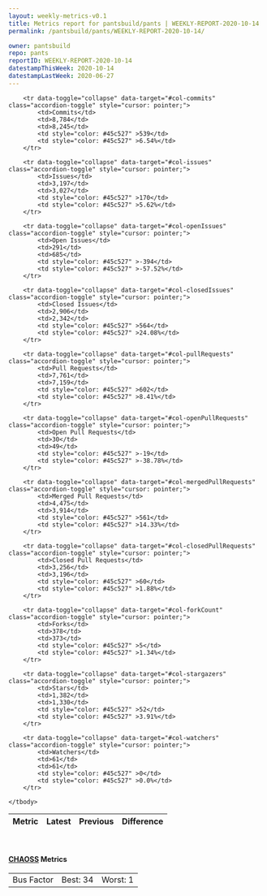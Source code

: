 ```yaml
---
layout: weekly-metrics-v0.1
title: Metrics report for pantsbuild/pants | WEEKLY-REPORT-2020-10-14
permalink: /pantsbuild/pants/WEEKLY-REPORT-2020-10-14/

owner: pantsbuild
repo: pants
reportID: WEEKLY-REPORT-2020-10-14
datestampThisWeek: 2020-10-14
datestampLastWeek: 2020-06-27
---
```




<table class="table table-condensed" style="border-collapse:collapse;">
    <thead>
    <tr>
        <th>Metric</th>
        <th>Latest</th>
        <th>Previous</th>
        <th colspan="2" style="text-align: center;">Difference</th>
    </tr>
    </thead>
    <tbody>

        <tr data-toggle="collapse" data-target="#col-commits" class="accordion-toggle" style="cursor: pointer;">
            <td>Commits</td>
            <td>8,784</td>
            <td>8,245</td>
            <td style="color: #45c527" >539</td>
            <td style="color: #45c527" >6.54%</td>
        </tr>
        
        <tr data-toggle="collapse" data-target="#col-issues" class="accordion-toggle" style="cursor: pointer;">
            <td>Issues</td>
            <td>3,197</td>
            <td>3,027</td>
            <td style="color: #45c527" >170</td>
            <td style="color: #45c527" >5.62%</td>
        </tr>
        
        <tr data-toggle="collapse" data-target="#col-openIssues" class="accordion-toggle" style="cursor: pointer;">
            <td>Open Issues</td>
            <td>291</td>
            <td>685</td>
            <td style="color: #45c527" >-394</td>
            <td style="color: #45c527" >-57.52%</td>
        </tr>
        
        <tr data-toggle="collapse" data-target="#col-closedIssues" class="accordion-toggle" style="cursor: pointer;">
            <td>Closed Issues</td>
            <td>2,906</td>
            <td>2,342</td>
            <td style="color: #45c527" >564</td>
            <td style="color: #45c527" >24.08%</td>
        </tr>
        
        <tr data-toggle="collapse" data-target="#col-pullRequests" class="accordion-toggle" style="cursor: pointer;">
            <td>Pull Requests</td>
            <td>7,761</td>
            <td>7,159</td>
            <td style="color: #45c527" >602</td>
            <td style="color: #45c527" >8.41%</td>
        </tr>
        
        <tr data-toggle="collapse" data-target="#col-openPullRequests" class="accordion-toggle" style="cursor: pointer;">
            <td>Open Pull Requests</td>
            <td>30</td>
            <td>49</td>
            <td style="color: #45c527" >-19</td>
            <td style="color: #45c527" >-38.78%</td>
        </tr>
        
        <tr data-toggle="collapse" data-target="#col-mergedPullRequests" class="accordion-toggle" style="cursor: pointer;">
            <td>Merged Pull Requests</td>
            <td>4,475</td>
            <td>3,914</td>
            <td style="color: #45c527" >561</td>
            <td style="color: #45c527" >14.33%</td>
        </tr>
        
        <tr data-toggle="collapse" data-target="#col-closedPullRequests" class="accordion-toggle" style="cursor: pointer;">
            <td>Closed Pull Requests</td>
            <td>3,256</td>
            <td>3,196</td>
            <td style="color: #45c527" >60</td>
            <td style="color: #45c527" >1.88%</td>
        </tr>
        
        <tr data-toggle="collapse" data-target="#col-forkCount" class="accordion-toggle" style="cursor: pointer;">
            <td>Forks</td>
            <td>378</td>
            <td>373</td>
            <td style="color: #45c527" >5</td>
            <td style="color: #45c527" >1.34%</td>
        </tr>
        
        <tr data-toggle="collapse" data-target="#col-stargazers" class="accordion-toggle" style="cursor: pointer;">
            <td>Stars</td>
            <td>1,382</td>
            <td>1,330</td>
            <td style="color: #45c527" >52</td>
            <td style="color: #45c527" >3.91%</td>
        </tr>
        
        <tr data-toggle="collapse" data-target="#col-watchers" class="accordion-toggle" style="cursor: pointer;">
            <td>Watchers</td>
            <td>61</td>
            <td>61</td>
            <td style="color: #45c527" >0</td>
            <td style="color: #45c527" >0.0%</td>
        </tr>
        
    </tbody>
</table>
<br>
<h4><a target="_blank" href="https://chaoss.community/">CHAOSS</a> Metrics</h4>

<table class="table table-condensed" style="border-collapse:collapse;">
    <tbody>
        <td>Bus Factor</td>
        <td>Best: 34</td>
        <td>Worst: 1</td>
    </tbody>
</table>
